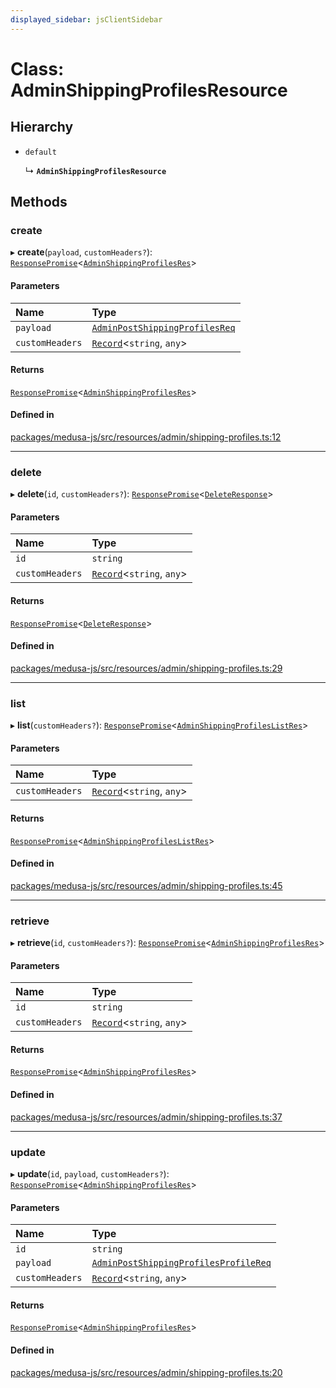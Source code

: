 ```yaml
---
displayed_sidebar: jsClientSidebar
---
```


# Class: AdminShippingProfilesResource

## Hierarchy

- `default`

  ↳ **`AdminShippingProfilesResource`**

## Methods

### create

▸ **create**(`payload`, `customHeaders?`): [`ResponsePromise`](../modules/internal-12.md#responsepromise)<[`AdminShippingProfilesRes`](../modules/internal-8.internal.md#adminshippingprofilesres)\>

#### Parameters

| Name | Type |
| :------ | :------ |
| `payload` | [`AdminPostShippingProfilesReq`](internal-8.internal.AdminPostShippingProfilesReq.md) |
| `customHeaders` | [`Record`](../modules/internal.md#record)<`string`, `any`\> |

#### Returns

[`ResponsePromise`](../modules/internal-12.md#responsepromise)<[`AdminShippingProfilesRes`](../modules/internal-8.internal.md#adminshippingprofilesres)\>

#### Defined in

[packages/medusa-js/src/resources/admin/shipping-profiles.ts:12](https://github.com/medusajs/medusa/blob/f15cd596e4/packages/medusa-js/src/resources/admin/shipping-profiles.ts#L12)

___

### delete

▸ **delete**(`id`, `customHeaders?`): [`ResponsePromise`](../modules/internal-12.md#responsepromise)<[`DeleteResponse`](../modules/internal-8.internal.md#deleteresponse)\>

#### Parameters

| Name | Type |
| :------ | :------ |
| `id` | `string` |
| `customHeaders` | [`Record`](../modules/internal.md#record)<`string`, `any`\> |

#### Returns

[`ResponsePromise`](../modules/internal-12.md#responsepromise)<[`DeleteResponse`](../modules/internal-8.internal.md#deleteresponse)\>

#### Defined in

[packages/medusa-js/src/resources/admin/shipping-profiles.ts:29](https://github.com/medusajs/medusa/blob/f15cd596e4/packages/medusa-js/src/resources/admin/shipping-profiles.ts#L29)

___

### list

▸ **list**(`customHeaders?`): [`ResponsePromise`](../modules/internal-12.md#responsepromise)<[`AdminShippingProfilesListRes`](../modules/internal-8.internal.md#adminshippingprofileslistres)\>

#### Parameters

| Name | Type |
| :------ | :------ |
| `customHeaders` | [`Record`](../modules/internal.md#record)<`string`, `any`\> |

#### Returns

[`ResponsePromise`](../modules/internal-12.md#responsepromise)<[`AdminShippingProfilesListRes`](../modules/internal-8.internal.md#adminshippingprofileslistres)\>

#### Defined in

[packages/medusa-js/src/resources/admin/shipping-profiles.ts:45](https://github.com/medusajs/medusa/blob/f15cd596e4/packages/medusa-js/src/resources/admin/shipping-profiles.ts#L45)

___

### retrieve

▸ **retrieve**(`id`, `customHeaders?`): [`ResponsePromise`](../modules/internal-12.md#responsepromise)<[`AdminShippingProfilesRes`](../modules/internal-8.internal.md#adminshippingprofilesres)\>

#### Parameters

| Name | Type |
| :------ | :------ |
| `id` | `string` |
| `customHeaders` | [`Record`](../modules/internal.md#record)<`string`, `any`\> |

#### Returns

[`ResponsePromise`](../modules/internal-12.md#responsepromise)<[`AdminShippingProfilesRes`](../modules/internal-8.internal.md#adminshippingprofilesres)\>

#### Defined in

[packages/medusa-js/src/resources/admin/shipping-profiles.ts:37](https://github.com/medusajs/medusa/blob/f15cd596e4/packages/medusa-js/src/resources/admin/shipping-profiles.ts#L37)

___

### update

▸ **update**(`id`, `payload`, `customHeaders?`): [`ResponsePromise`](../modules/internal-12.md#responsepromise)<[`AdminShippingProfilesRes`](../modules/internal-8.internal.md#adminshippingprofilesres)\>

#### Parameters

| Name | Type |
| :------ | :------ |
| `id` | `string` |
| `payload` | [`AdminPostShippingProfilesProfileReq`](internal-8.internal.AdminPostShippingProfilesProfileReq.md) |
| `customHeaders` | [`Record`](../modules/internal.md#record)<`string`, `any`\> |

#### Returns

[`ResponsePromise`](../modules/internal-12.md#responsepromise)<[`AdminShippingProfilesRes`](../modules/internal-8.internal.md#adminshippingprofilesres)\>

#### Defined in

[packages/medusa-js/src/resources/admin/shipping-profiles.ts:20](https://github.com/medusajs/medusa/blob/f15cd596e4/packages/medusa-js/src/resources/admin/shipping-profiles.ts#L20)
